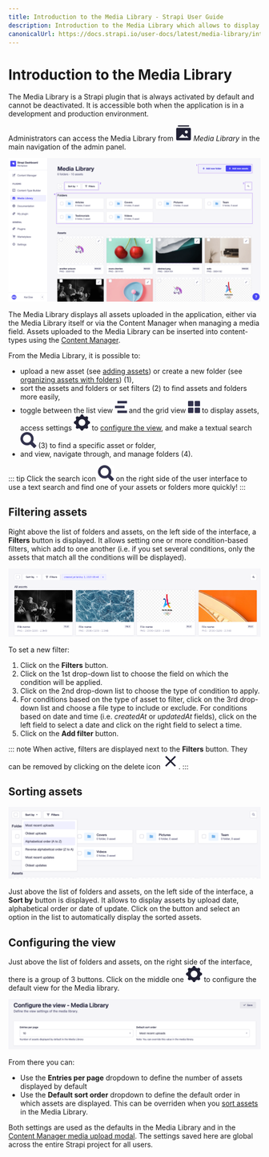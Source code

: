 ```yaml
---
title: Introduction to the Media Library - Strapi User Guide
description: Introduction to the Media Library which allows to display and manage all assets uploaded in the application.
canonicalUrl: https://docs.strapi.io/user-docs/latest/media-library/introduction-to-media-library.html
---
```


# Introduction to the Media Library

The Media Library is a Strapi plugin that is always activated by default and cannot be deactivated. It is accessible both when the application is in a development and production environment.

Administrators can access the Media Library from ![ML icon](../assets/icons/media_library.svg) _Media Library_ in the main navigation of the admin panel.

![Media Library overview, annotated](../assets/media-library/media-library_overview.png)

The Media Library displays all assets uploaded in the application, either via the Media Library itself or via the Content Manager when managing a media field. Assets uploaded to the Media Library can be inserted into content-types using the [Content Manager](/user-docs/latest/content-manager/writing-content.md#filling-up-fields).

From the Media Library, it is possible to:

- upload a new asset (see [adding assets](/user-docs/latest/media-library/adding-assets.md)) or create a new folder (see [organizing assets with folders](/user-docs/latest/media-library/organizing-assets-with-folders.md)) (1),
- sort the assets and folders or set filters (2) to find assets and folders more easily,
- toggle between the list view ![List icon](../assets/icons/list_view.svg) and the grid view ![Grid icon](../assets/icons/grid_view.svg) to display assets, access settings ![Settings icon](../assets/icons/settings.svg) to [configure the view](#configuring-the-view), and make a textual search ![Search icon](../assets/icons/search.svg) (3) to find a specific asset or folder,
- and view, navigate through, and manage folders (4).

::: tip
Click the search icon ![Search icon](../assets/icons/search.svg) on the right side of the user interface to use a text search and find one of your assets or folders more quickly!
:::

## Filtering assets

Right above the list of folders and assets, on the left side of the interface, a **Filters** button is displayed. It allows setting one or more condition-based filters, which add to one another (i.e. if you set several conditions, only the assets that match all the conditions will be displayed).

![Filters in the Media Library](../assets/media-library/media-library_filters.png)

To set a new filter:

1. Click on the **Filters** button.
2. Click on the 1st drop-down list to choose the field on which the condition will be applied.
3. Click on the 2nd drop-down list to choose the type of condition to apply.
4. For conditions based on the type of asset to filter, click on the 3rd drop-down list and choose a file type to include or exclude. For conditions based on date and time (i.e. _createdAt_ or _updatedAt_ fields), click on the left field to select a date and click on the right field to select a time.
5. Click on the **Add filter** button.

::: note
When active, filters are displayed next to the **Filters** button. They can be removed by clicking on the delete icon ![Clear icon](../assets/icons/clear.svg).
:::

## Sorting assets

![Sort](../assets/media-library/media-library_sort.png)

Just above the list of folders and assets, on the left side of the interface, a **Sort by** button is displayed. It allows to display assets by upload date, alphabetical order or date of update. Click on the button and select an option in the list to automatically display the sorted assets.

## Configuring the view

Just above the list of folders and assets, on the right side of the interface, there is a group of 3 buttons. Click on the middle one ![Settings icon](../assets/icons/settings.svg) to configure the default view for the Media library.

![Configure the view](../assets/media-library/media-library_configure-the-view.png)

From there you can:

- Use the **Entries per page** dropdown to define the number of assets displayed by default
- Use the **Default sort order** dropdown to define the default order in which assets are displayed. This can be overriden when you [sort assets](#sorting-assets) in the Media Library.

Both settings are used as the defaults in the Media Library and in the [Content Manager media upload modal](/user-docs/latest/content-manager/writing-content.md#filling-up-fields). The settings saved here are global across the entire Strapi project for all users.
